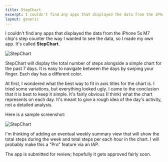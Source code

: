 ```yaml
---
title: StepChart
excerpt: I couldn't find any apps that displayed the data from the iPhone 5s M7 chip's step counter the way I wanted to see the data, so I made my own app. It's called **StepChart**. ![StepChart](http://i.imgur.com/XFwrKR8.png)
layout: generic
---
```


I couldn't find any apps that displayed the data from the iPhone 5s M7 chip's step counter the way I wanted to see the data, so I made my own app. It's called **StepChart**.

![StepChart](http://i.imgur.com/XFwrKR8.png)

StepChart will display the total number of steps alongside a simple chart for the past 7 days. It is easy to navigate between the days by swiping your finger. Each day has a different color.

At first, I wondered what the best way to fit in axis titles for the chart is. I tried some variations, but everything looked ugly. I came to the conclusion that it is best to keep it simple. It's fairly obvious (I think) what the chart represents on each day. It's meant to give a rough idea of the day's activity, not a detailed analysis.

Here is a sample screenshot:

![StepChart](http://i.imgur.com/br41ZN6.png)

I'm thinking of adding an eventual weekly summary view that will show the total steps during the week and total steps per each hour in the chart. I will probably make this a "Pro" feature via an IAP.

The app is submitted for review; hopefully it gets approved fairly soon.
